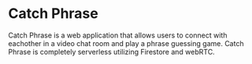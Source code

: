 # Catch Phrase

Catch Phrase is a web application that allows users to connect with eachother in a video chat room and play a phrase guessing game. Catch Phrase is completely serverless utilizing Firestore and webRTC.






